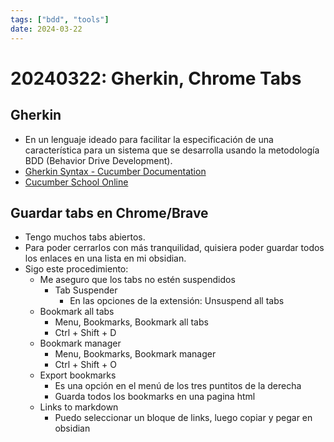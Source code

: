 ```yaml
---
tags: ["bdd", "tools"]
date: 2024-03-22
---
```


# 20240322: Gherkin, Chrome Tabs

<TagsLinks />

## Gherkin

- En un lenguaje ideado para facilitar la especificación de una característica para un sistema que se desarrolla usando la metodología BDD (Behavior Drive Development).
- [Gherkin Syntax - Cucumber Documentation](https://cucumber.io/docs/gherkin/)
- [Cucumber School Online](https://school.cucumber.io/collections) 

## Guardar tabs en Chrome/Brave

- Tengo muchos tabs abiertos.
- Para poder cerrarlos con más tranquilidad, quisiera poder guardar todos los enlaces en una lista en mi obsidian.
- Sigo este procedimiento:
	- Me aseguro que los tabs no estén suspendidos
		- Tab Suspender
			- En las opciones de la extensión: Unsuspend all tabs
	- Bookmark all tabs
		- Menu, Bookmarks, Bookmark all tabs
		- Ctrl + Shift + D
	- Bookmark manager
		- Menu, Bookmarks, Bookmark manager
		- Ctrl + Shift + O
	- Export bookmarks
		- Es una opción en el menú de los tres puntitos de la derecha
		- Guarda todos los bookmarks en una pagina html
	- Links to markdown
		- Puedo seleccionar un bloque de links, luego copiar y pegar en obsidian